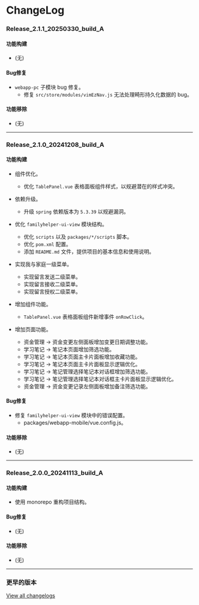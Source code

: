 # ChangeLog

### Release_2.1.1_20250330_build_A

#### 功能构建

- (无)

#### Bug修复

- `webapp-pc` 子模块 bug 修复。
  - 修复 `src/store/modules/vimEzNav.js` 无法处理畸形持久化数据的 bug。

#### 功能移除

- (无)

---

### Release_2.1.0_20241208_build_A

#### 功能构建

- 组件优化。
  - 优化 `TablePanel.vue` 表格面板组件样式，以规避潜在的样式冲突。

- 依赖升级。
  - 升级 `spring` 依赖版本为 `5.3.39` 以规避漏洞。

- 优化 `familyhelper-ui-view` 模块结构。
  - 优化 `scripts` 以及 `packages/*/scripts` 脚本。
  - 优化 `pom.xml` 配置。
  - 添加 `README.md` 文件，提供项目的基本信息和使用说明。

- 实现我与家庭一级菜单。
  - 实现留言发送二级菜单。
  - 实现留言接收二级菜单。
  - 实现留言授权二级菜单。

- 增加组件功能。
  - `TablePanel.vue` 表格面板组件新增事件 `onRowClick`。

- 增加页面功能。
  - 资金管理 -> 资金变更左侧面板增加变更日期调整功能。
  - 学习笔记 -> 笔记本页面增加筛选功能。
  - 学习笔记 -> 笔记本页面主卡片面板增加收藏功能。
  - 学习笔记 -> 笔记本页面主卡片面板显示逻辑优化。
  - 学习笔记 -> 笔记管理选择笔记本对话框增加筛选功能。
  - 学习笔记 -> 笔记管理选择笔记本对话框主卡片面板显示逻辑优化。
  - 资金管理 -> 资金变更记录左侧面板增加备注筛选功能。

#### Bug修复

- 修复 `familyhelper-ui-view` 模块中的错误配置。
  - packages/webapp-mobile/vue.config.js。

#### 功能移除

- (无)

---

### Release_2.0.0_20241113_build_A

#### 功能构建

- 使用 monorepo 重构项目结构。

#### Bug修复

- (无)

#### 功能移除

- (无)

---

### 更早的版本

[View all changelogs](./changelogs)
